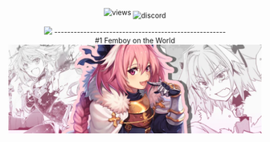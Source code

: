
<p align="center">
  <img src="https://count.getloli.com/get/@payloadcrasher?theme=rule34" alt="views" />
  <img align="middle"  alt="discord" src="[https://discord.c99.nl/widget/theme-3/1063801507515998208.png](https://discord.c99.nl/widget/theme-2/1238193907095965807.png)">
  <br>
</p>
<p align="center">
 <picture>
  <source
    srcset="https://github-readme-stats.vercel.app/api?username=payloadcrasher&show_icons=true&theme=dark"
    media="(prefers-color-scheme: dark)"
  />
  <source
    srcset="https://github-readme-stats.vercel.app/api?username=payloadcrasher&show_icons=true"
    media="(prefers-color-scheme: light), (prefers-color-scheme: no-preference)"
  />
  <img src="https://github-readme-stats.vercel.app/api?username=payloadcrasher&show_icons=true" />
</picture>
  -----------------------------------------------------<br>
  #1 Femboy on the World<br>
  <img src='https://github.com/PayloadCrasher/PayloadCrasher/blob/main/05c5d8f60345944e28bac31e6c35323b.webp'>
</p>
